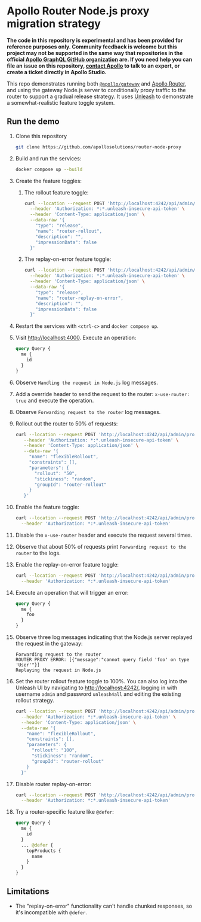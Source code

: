 # Apollo Router Node.js proxy migration strategy

**The code in this repository is experimental and has been provided for reference purposes only. Community feedback is welcome but this project may not be supported in the same way that repositories in the official [Apollo GraphQL GitHub organization](https://github.com/apollographql) are. If you need help you can file an issue on this repository, [contact Apollo](https://www.apollographql.com/contact-sales) to talk to an expert, or create a ticket directly in Apollo Studio.**

This repo demonstrates running both [`@apollo/gateway`](https://www.apollographql.com/docs/federation/api/apollo-gateway) and [Apollo Router](https://www.apollographql.com/docs/router/), and using the gateway Node.js server to conditionally proxy traffic to the router to support a gradual release strategy. It uses [Unleash](https://www.getunleash.io/) to demonstrate a somewhat-realistic feature toggle system.

## Run the demo

1. Clone this repository

   ```sh
   git clone https://github.com/apollosolutions/router-node-proxy
   ```

2. Build and run the services:

   ```sh
   docker compose up --build
   ```

3. Create the feature toggles:

   1. The rollout feature toggle:
      ```sh
      curl --location --request POST 'http://localhost:4242/api/admin/projects/default/features' \
        --header 'Authorization: *:*.unleash-insecure-api-token' \
        --header 'Content-Type: application/json' \
        --data-raw '{
          "type": "release",
          "name": "router-rollout",
          "description": "",
          "impressionData": false
        }'
      ```
   2. The replay-on-error feature toggle:
      ```sh
      curl --location --request POST 'http://localhost:4242/api/admin/projects/default/features' \
        --header 'Authorization: *:*.unleash-insecure-api-token' \
        --header 'Content-Type: application/json' \
        --data-raw '{
          "type": "release",
          "name": "router-replay-on-error",
          "description": "",
          "impressionData": false
        }'
      ```

4. Restart the services with `<ctrl-c>` and `docker compose up`.

5. Visit [http://localhost:4000](http://localhost:4000). Execute an operation:

   ```graphql
   query Query {
     me {
       id
     }
   }
   ```

6. Observe `Handling the request in Node.js` log messages.

7. Add a override header to send the request to the router: `x-use-router: true` and execute the operation.

8. Observe `Forwarding request to the router` log messages.

9. Rollout out the router to 50% of requests:

   ```sh
   curl --location --request POST 'http://localhost:4242/api/admin/projects/default/features/router-rollout/environments/development/strategies' \
      --header 'Authorization: *:*.unleash-insecure-api-token' \
      --header 'Content-Type: application/json' \
      --data-raw '{
        "name": "flexibleRollout",
        "constraints": [],
        "parameters": {
          "rollout": "50",
          "stickiness": "random",
          "groupId": "router-rollout"
        }
      }'
   ```

10. Enable the feature toggle:

    ```sh
    curl --location --request POST 'http://localhost:4242/api/admin/projects/default/features/router-rollout/environments/development/on' \
      --header 'Authorization: *:*.unleash-insecure-api-token'
    ```

11. Disable the `x-use-router` header and execute the request several times.

12. Observe that about 50% of requests print `Forwarding request to the router` to the logs.

13. Enable the replay-on-error feature toggle:

    ```sh
    curl --location --request POST 'http://localhost:4242/api/admin/projects/default/features/router-replay-on-error/environments/development/on' \
      --header 'Authorization: *:*.unleash-insecure-api-token'
    ```

14. Execute an operation that will trigger an error:

    ```graphql
    query Query {
      me {
        foo
      }
    }
    ```

15. Observe three log messages indicating that the Node.js server replayed the request in the gateway:

    ```
    Forwarding request to the router
    ROUTER PROXY ERROR: [{"message":"cannot query field 'foo' on type 'User'"}]
    Replaying the request in Node.js
    ```

16. Set the router rollout feature toggle to 100%. You can also log into the Unleash UI by navigating to [http://localhost:4242/](http://localhost:4242/), logging in with username `admin` and password `unleash4all` and editing the existing rollout strategy.

    ```sh
    curl --location --request POST 'http://localhost:4242/api/admin/projects/default/features/router-rollout/environments/development/strategies' \
      --header 'Authorization: *:*.unleash-insecure-api-token' \
      --header 'Content-Type: application/json' \
      --data-raw '{
        "name": "flexibleRollout",
        "constraints": [],
        "parameters": {
          "rollout": "100",
          "stickiness": "random",
          "groupId": "router-rollout"
        }
      }'
    ```

17. Disable router replay-on-error:

    ```sh
    curl --location --request POST 'http://localhost:4242/api/admin/projects/default/features/router-replay-on-error/environments/development/off' \
      --header 'Authorization: *:*.unleash-insecure-api-token'
    ```

18. Try a router-specific feature like `@defer`:

    ```graphql
    query Query {
      me {
        id
      }
      ... @defer {
        topProducts {
          name
        }
      }
    }
    ```

## Limitations

- The "replay-on-error" functionality can't handle chunked responses, so it's incompatible with `@defer`.
